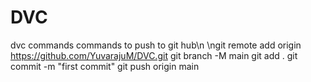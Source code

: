 # DVC
dvc commands
commands to push to git hub\n
  \ngit remote add origin https://github.com/YuvarajuM/DVC.git
  git branch -M main
  git add .
  git commit -m "first commit"
  git push origin main
